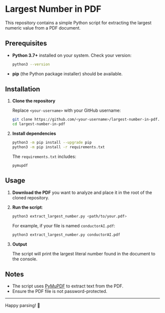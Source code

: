 # Largest Number in PDF

This repository contains a simple Python script for extracting the largest numeric value from a PDF document.

## Prerequisites

- **Python 3.7+** installed on your system. Check your version:
  ```bash
  python3 --version
  ```
- **pip** (the Python package installer) should be available.

## Installation

1. **Clone the repository**

   Replace `<your-username>` with your GitHub username:
   ```bash
   git clone https://github.com/<your-username>/largest-number-in-pdf.git
   cd largest-number-in-pdf
   ```

2. **Install dependencies**
   ```bash
   python3 -m pip install --upgrade pip
   python3 -m pip install -r requirements.txt
   ```

   The `requirements.txt` includes:
   ```text
   pymupdf
   ```

## Usage

1. **Download the PDF** you want to analyze and place it in the root of the cloned repository.

2. **Run the script**:
   ```bash
   python3 extract_largest_number.py <path/to/your.pdf>
   ```

   For example, if your file is named `conductorAI.pdf`:
   ```bash
   python3 extract_largest_number.py conductorAI.pdf
   ```

3. **Output**

   The script will print the largest literal number found in the document to the console.

## Notes

- The script uses [PyMuPDF]([https://pypi.org/project/PyMuPDF/](https://pymupdf.readthedocs.io/en/latest/)) to extract text from the PDF.
- Ensure the PDF file is not password-protected.

---

Happy parsing! 🎉

